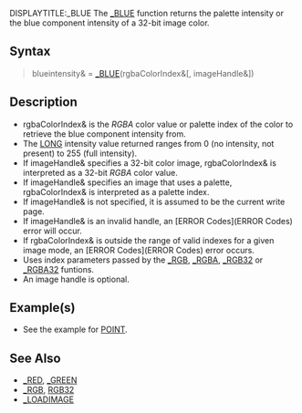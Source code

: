 DISPLAYTITLE:_BLUE
The [_BLUE](_BLUE) function returns the palette intensity or the blue component intensity of a 32-bit image color.


## Syntax

>  blueintensity& = [_BLUE](_BLUE)(rgbaColorIndex&[, imageHandle&])


## Description

* rgbaColorIndex& is the *RGBA* color value or palette index of the color to retrieve the blue component intensity from.
* The [LONG](LONG) intensity value returned ranges from 0 (no intensity, not present) to 255 (full intensity).
* If imageHandle& specifies a 32-bit color image, rgbaColorIndex& is interpreted as a 32-bit *RGBA* color value.
* If imageHandle& specifies an image that uses a palette, rgbaColorIndex& is interpreted as a palette index.
* If imageHandle& is not specified, it is assumed to be the current write page.
* If imageHandle& is an invalid handle, an [ERROR Codes](ERROR Codes) error will occur.
* If rgbaColorIndex& is outside the range of valid indexes for a given image mode, an [ERROR Codes](ERROR Codes) error occurs.
* Uses index parameters passed by the [_RGB](_RGB), [_RGBA](_RGBA), [_RGB32](_RGB32) or [_RGBA32](_RGBA32) funtions.
* An image handle is optional.


## Example(s)

* See the example for [POINT](POINT).


## See Also

* [_RED](_RED), [_GREEN](_GREEN)
* [_RGB](_RGB), [RGB32](RGB32)
* [_LOADIMAGE](_LOADIMAGE) 




